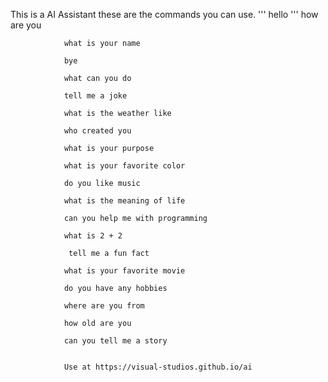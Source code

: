 This is a AI Assistant these are the commands you can use. 
'''
hello
'''                how are you

                what is your name

                bye

                what can you do

                tell me a joke

                what is the weather like

                who created you

                what is your purpose

                what is your favorite color

                do you like music

                what is the meaning of life

                can you help me with programming

                what is 2 + 2

                 tell me a fun fact

                what is your favorite movie

                do you have any hobbies

                where are you from

                how old are you

                can you tell me a story


                Use at https://visual-studios.github.io/ai
            
